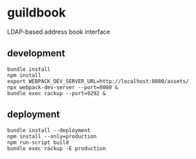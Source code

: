 # guildbook

LDAP-based address book interface

## development

```shell
bundle install
npm install
export WEBPACK_DEV_SERVER_URL=http://localhost:8080/assets/
npx webpack-dev-server --port=8080 &
bundle exec rackup --port=9292 &
```

## deployment

```shell
bundle install --deployment
npm install --only=production
npm run-script build
bundle exec rackup -E production
```
